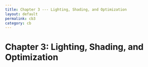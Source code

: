 ```yaml
---
title: Chapter 3 --- Lighting, Shading, and Optimization
layout: default
permalink: cb3
category: cb
---
```

# Chapter 3: Lighting, Shading, and Optimization
